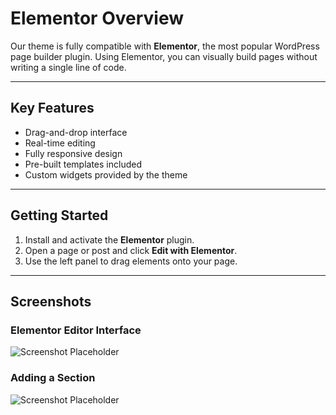 # Elementor Overview

Our theme is fully compatible with **Elementor**, the most popular WordPress page builder plugin. Using Elementor, you can visually build pages without writing a single line of code.

---

## Key Features

- Drag-and-drop interface
- Real-time editing
- Fully responsive design
- Pre-built templates included
- Custom widgets provided by the theme

---

## Getting Started

1. Install and activate the **Elementor** plugin.
2. Open a page or post and click **Edit with Elementor**.
3. Use the left panel to drag elements onto your page.

---

## Screenshots

### Elementor Editor Interface
![Screenshot Placeholder](../.vuepress/public/screenshot.png)

### Adding a Section
![Screenshot Placeholder](../.vuepress/public/screenshot.png)
